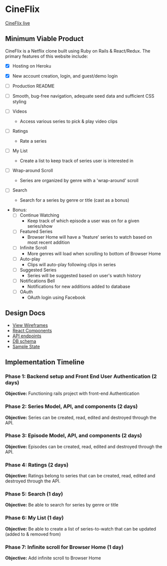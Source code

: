 # CineFlix

[CineFlix live][heroku]

[heroku]: http://cineflixx.herokuapp.com/

## Minimum Viable Product

CineFlix is a Netflix clone built using Ruby on Rails & React/Redux. The primary features of this website include:

- [x] Hosting on Heroku
- [x] New account creation, login, and guest/demo login
- [ ] Production README
- [ ] Smooth, bug-free navigation, adequate seed data and sufficient CSS styling

- [ ] Videos
  - Access various series to pick & play video clips

- [ ] Ratings
  - Rate a series

- [ ] My List
  - Create a list to keep track of series user is interested in

- [ ] Wrap-around Scroll
  - Series are organized by genre with a 'wrap-around' scroll

- [ ] Search
  - Search for a series by genre or title (cast as a bonus)

- Bonus:
  - [ ] Continue Watching
    - Keep track of which episode a user was on for a given series/show
  - [ ] Featured Series
    - Browser Home will have a 'feature' series to watch based on most recent addition
  - [ ] Infinite Scroll
    - More genres will load when scrolling to bottom of Browser Home
  - [ ] Auto-play
    - Clips will auto-play following clips in series
  - [ ] Suggested Series
    - Series will be suggested based on user's watch history
  - [ ] Notifications Bell
    - Notifications for new additions added to database
  - [ ] OAuth
    - OAuth login using Facebook

## Design Docs
* [View Wireframes](wireframes)
* [React Components](component-hierarchy.md)
* [API endpoints](api-endpoints.md)
* [DB schema](schema.md)
* [Sample State](sample-state.md)

## Implementation Timeline

### Phase 1: Backend setup and Front End User Authentication (2 days)

**Objective:** Functioning rails project with front-end Authentication

### Phase 2: Series Model, API, and components (2 days)

**Objective:** Series can be created, read, edited and destroyed through the API.

### Phase 3: Episode Model, API, and components (2 days)

**Objective:** Episodes can be created, read, edited and destroyed through the API.

### Phase 4: Ratings (2 days)

**Objective:** Ratings belong to series that can be created, read, edited and destroyed through the API.

### Phase 5: Search (1 day)

**Objective:** Be able to search for series by genre or title

### Phase 6: My List (1 day)

**Objective:** Be able to create a list of series-to-watch that can be updated (added to & removed from)

### Phase 7: Infinite scroll for Browser Home (1 day)

**Objective:** Add infinite scroll to Browser Home
